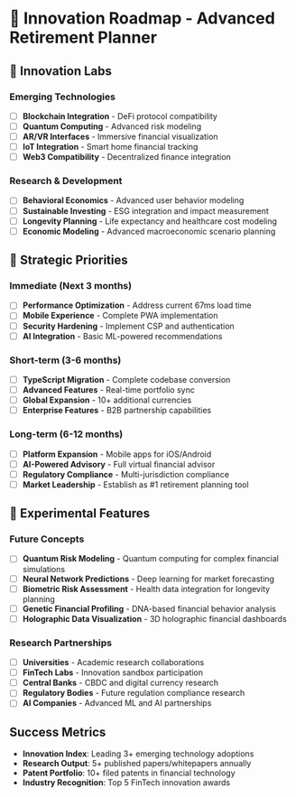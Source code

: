 # 🚀 Innovation Roadmap - Advanced Retirement Planner

## 🔬 Innovation Labs

### Emerging Technologies
- [ ] **Blockchain Integration** - DeFi protocol compatibility
- [ ] **Quantum Computing** - Advanced risk modeling
- [ ] **AR/VR Interfaces** - Immersive financial visualization
- [ ] **IoT Integration** - Smart home financial tracking
- [ ] **Web3 Compatibility** - Decentralized finance integration

### Research & Development
- [ ] **Behavioral Economics** - Advanced user behavior modeling
- [ ] **Sustainable Investing** - ESG integration and impact measurement
- [ ] **Longevity Planning** - Life expectancy and healthcare cost modeling
- [ ] **Economic Modeling** - Advanced macroeconomic scenario planning

## 🎯 Strategic Priorities

### Immediate (Next 3 months)
- [ ] **Performance Optimization** - Address current 67ms load time
- [ ] **Mobile Experience** - Complete PWA implementation
- [ ] **Security Hardening** - Implement CSP and authentication
- [ ] **AI Integration** - Basic ML-powered recommendations

### Short-term (3-6 months)
- [ ] **TypeScript Migration** - Complete codebase conversion
- [ ] **Advanced Features** - Real-time portfolio sync
- [ ] **Global Expansion** - 10+ additional currencies
- [ ] **Enterprise Features** - B2B partnership capabilities

### Long-term (6-12 months)
- [ ] **Platform Expansion** - Mobile apps for iOS/Android
- [ ] **AI-Powered Advisory** - Full virtual financial advisor
- [ ] **Regulatory Compliance** - Multi-jurisdiction compliance
- [ ] **Market Leadership** - Establish as #1 retirement planning tool

## 🎲 Experimental Features

### Future Concepts
- [ ] **Quantum Risk Modeling** - Quantum computing for complex financial simulations
- [ ] **Neural Network Predictions** - Deep learning for market forecasting
- [ ] **Biometric Risk Assessment** - Health data integration for longevity planning
- [ ] **Genetic Financial Profiling** - DNA-based financial behavior analysis
- [ ] **Holographic Data Visualization** - 3D holographic financial dashboards

### Research Partnerships
- [ ] **Universities** - Academic research collaborations
- [ ] **FinTech Labs** - Innovation sandbox participation
- [ ] **Central Banks** - CBDC and digital currency research
- [ ] **Regulatory Bodies** - Future regulation compliance research
- [ ] **AI Companies** - Advanced ML and AI partnerships

## Success Metrics
- **Innovation Index**: Leading 3+ emerging technology adoptions
- **Research Output**: 5+ published papers/whitepapers annually
- **Patent Portfolio**: 10+ filed patents in financial technology
- **Industry Recognition**: Top 5 FinTech innovation awards